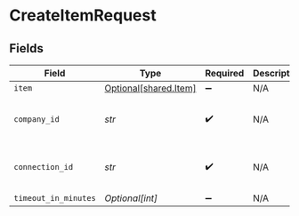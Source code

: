 # CreateItemRequest


## Fields

| Field                                                | Type                                                 | Required                                             | Description                                          | Example                                              |
| ---------------------------------------------------- | ---------------------------------------------------- | ---------------------------------------------------- | ---------------------------------------------------- | ---------------------------------------------------- |
| `item`                                               | [Optional[shared.Item]](../../models/shared/item.md) | :heavy_minus_sign:                                   | N/A                                                  |                                                      |
| `company_id`                                         | *str*                                                | :heavy_check_mark:                                   | N/A                                                  | 8a210b68-6988-11ed-a1eb-0242ac120002                 |
| `connection_id`                                      | *str*                                                | :heavy_check_mark:                                   | N/A                                                  | 2e9d2c44-f675-40ba-8049-353bfcb5e171                 |
| `timeout_in_minutes`                                 | *Optional[int]*                                      | :heavy_minus_sign:                                   | N/A                                                  |                                                      |
